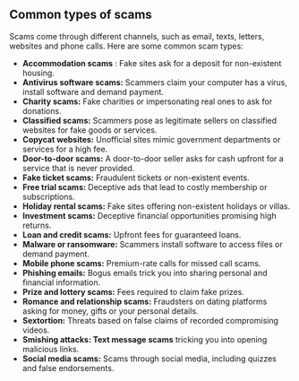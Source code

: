 ##  Common types of scams

Scams come through different channels, such as email, texts, letters, websites
and phone calls. Here are some common scam types:

  * **Accommodation scams** : Fake sites ask for a deposit for non-existent housing. 
  * **Antivirus software scams:** Scammers claim your computer has a virus, install software and demand payment. 
  * **Charity scams:** Fake charities or impersonating real ones to ask for donations. 
  * **Classified scams:** Scammers pose as legitimate sellers on classified websites for fake goods or services. 
  * **Copycat websites:** Unofficial sites mimic government departments or services for a high fee. 
  * **Door-to-door scams:** A door-to-door seller asks for cash upfront for a service that is never provided. 
  * **Fake ticket scams:** Fraudulent tickets or non-existent events. 
  * **Free trial scams:** Deceptive ads that lead to costly membership or subscriptions. 
  * **Holiday rental scams:** Fake sites offering non-existent holidays or villas. 
  * **Investment scams:** Deceptive financial opportunities promising high returns. 
  * **Loan and credit scams:** Upfront fees for guaranteed loans. 
  * **Malware or ransomware:** Scammers install software to access files or demand payment. 
  * **Mobile phone scams:** Premium-rate calls for missed call scams. 
  * **Phishing emails:** Bogus emails trick you into sharing personal and financial information. 
  * **Prize and lottery scams:** Fees required to claim fake prizes. 
  * **Romance and relationship scams:** Fraudsters on dating platforms asking for money, gifts or your personal details. 
  * **Sextortion:** Threats based on false claims of recorded compromising videos. 
  * **Smishing attacks: Text message scams** tricking you into opening malicious links. 
  * **Social media scams:** Scams through social media, including quizzes and false endorsements. 
